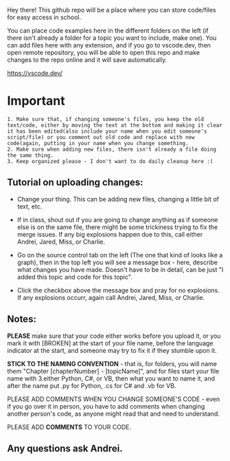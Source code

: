 Hey there! This github repo will be a place where you can store code/files for easy access in school. 

You can place code examples here in the different folders on the left (if there isn't already a folder for a topic you want to include, make one).
You can add files here with any extension, and if you go to vscode.dev, then open remote repository, you will be able to open this repo and make changes
    to the repo online and it will save automatically.

https://vscode.dev/

# Important
    1. Make sure that, if changing someone's files, you keep the old text/code, either by moving the text at the bottom and making it clear it has been edited(also include your name when you edit someone's script/file) or you comment out old code and replace with new code(again, putting in your name when you change something.
    2. Make sure when adding new files, there isn't already a file doing the same thing.
    3. Keep organized please - I don't want to do daily cleanup here :(


## Tutorial on uploading changes:

- Change your thing. This can be adding new files, changing a little bit of text, etc.

- If in class, shout out if you are going to change anything as if someone else is on the same file, there might be some trickiness trying to fix the merge issues. If any big explosions happen due to this, call either Andrei, Jared, Miss, or Charlie.

- Go on the source control tab on the left (The one that kind of looks like a graph), then in the top left you will see a message box - here, describe what changes you have made. Doesn't have to be in detail, can be just "I added this topic and code for this topic". 

- Click the checkbox above the message box and pray for no explosions. If any explosions occurr, again call Andrei, Jared, Miss, or Charlie.
    
## Notes:

**PLEASE** make sure that your code either works before you upload it, or you mark it with [BROKEN] at the start of your file name, before the language indicator at the start, and someone may try to fix it if they stumble upon it.

**STICK TO THE NAMING CONVENTION** - that is, for folders, you will name them "Chapter [chapterNumber] - [topicName]", and for files start your file name with 3.either Python, C#, or VB, then what you want to name it, and after the name put .py for Python, .cs for C# and .vb for VB.

PLEASE ADD COMMENTS WHEN YOU CHANGE SOMEONE'S CODE - even if you go over it in person, you have to add comments when changing another person's code, as anyone might read that and need to understand.

PLEASE ADD **COMMENTS** TO YOUR CODE.

## Any questions ask Andrei.